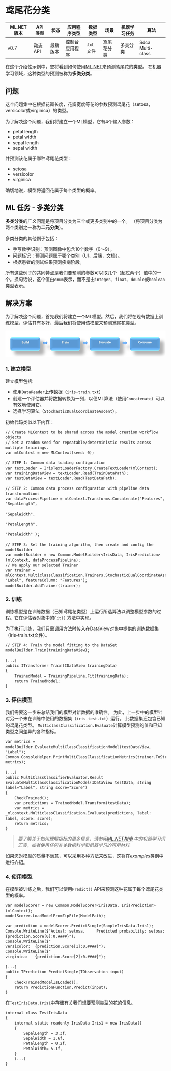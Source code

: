 # 鸢尾花分类

| ML.NET 版本 | API 类型          | 状态                        | 应用程序类型    | 数据类型 | 场景            | 机器学习任务                   | 算法                  |
|----------------|-------------------|-------------------------------|-------------|-----------|---------------------|---------------------------|-----------------------------|
| v0.7           | 动态 API | 最新版本 | 控制台应用程序 | .txt 文件 | 鸢尾花分类 | 多类分类 | Sdca Multi-class |

在这个介绍性示例中，您将看到如何使用[ML.NET](https://www.microsoft.com/net/learn/apps/machine-learning-and-ai/ml-dotnet)来预测鸢尾花的类型。 在机器学习领域，这种类型的预测被称为**多类分类**。

## 问题
这个问题集中在根据花瓣长度，花瓣宽度等花的参数预测鸢尾花（setosa，versicolor或virginica）的类型。

为了解决这个问题，我们将建立一个ML模型，它有4个输入参数： 
* petal length
* petal width
* sepal length
* sepal width

并预测该花属于哪种鸢尾花类型：
* setosa
* versicolor
* virginica

确切地说，模型将返回花属于每个类型的概率。

## ML 任务 - 多类分类
**多类分类**的广义问题是将项目分类为三个或更多类别中的一个。 （将项目分类为两个类别之一称为**二元分类**）。

多类分类的其他例子包括： 
* 手写数字识别：预测图像中包含10个数字（0～9）。
* 问题标记：预测问题属于哪个类别（UI，后端，文档）。
* 根据患者的测试结果预测疾病阶段。

所有这些例子的共同特点是我们要预测的参数可以取几个（超过两个）值中的一个。换句话说，这个值由`enum`表示，而不是由`integer`、`float`、`double`或`boolean`类型表示。

## 解决方案
为了解决这个问题，首先我们将建立一个ML模型。然后，我们将在现有数据上训练模型，评估其有多好，最后我们将使用该模型来预测鸢尾花类型。

![Build -> Train -> Evaluate -> Consume](../shared_content/modelpipeline.png)

### 1. 建立模型

建立模型包括: 
* 使用`DataReader`上传数据（`iris-train.txt`）
* 创建一个评估器并将数据转换为一列，以便ML算法（使用`Concatenate`）可以有效地使用它。
* 选择学习算法（`StochasticDualCoordinateAscent`）。


初始代码类似以下内容： 
```CSharp
// Create MLContext to be shared across the model creation workflow objects 
// Set a random seed for repeatable/deterministic results across multiple trainings.
var mlContext = new MLContext(seed: 0);

// STEP 1: Common data loading configuration
var textLoader = IrisTextLoaderFactory.CreateTextLoader(mlContext);
var trainingDataView = textLoader.Read(TrainDataPath);
var testDataView = textLoader.Read(TestDataPath);

// STEP 2: Common data process configuration with pipeline data transformations
var dataProcessPipeline = mlContext.Transforms.Concatenate("Features", "SepalLength",
                                                                       "SepalWidth",
                                                                       "PetalLength",
                                                                       "PetalWidth" );

// STEP 3: Set the training algorithm, then create and config the modelBuilder                            
var modelBuilder = new Common.ModelBuilder<IrisData, IrisPrediction>(mlContext, dataProcessPipeline);
// We apply our selected Trainer 
var trainer = mlContext.MulticlassClassification.Trainers.StochasticDualCoordinateAscent(labelColumn: "Label", featureColumn: "Features");
modelBuilder.AddTrainer(trainer);
```
### 2. 训练
训练模型是在训练数据（已知鸢尾花类型）上运行所选算法以调整模型参数的过程。它在评估器对象中的`Fit()` 方法中实现。 

为了执行训练，我们只需调用方法时传入在DataView对象中提供的训练数据集（iris-train.txt文件）。
```CSharp
// STEP 4: Train the model fitting to the DataSet            
modelBuilder.Train(trainingDataView);

[...]
public ITransformer Train(IDataView trainingData)
{
    TrainedModel = TrainingPipeline.Fit(trainingData);
    return TrainedModel;
}
```
### 3. 评估模型
我们需要这一步来总结我们的模型对新数据的准确性。 为此，上一步中的模型针对另一个未在训练中使用的数据集（`iris-test.txt`）运行。 此数据集还包含已知的鸢尾花类型。
`MulticlassClassification.Evaluate`计算模型预测的值和已知类型之间差异的各种指标。
```CSharp
var metrics = modelBuilder.EvaluateMultiClassClassificationModel(testDataView, "Label");
Common.ConsoleHelper.PrintMultiClassClassificationMetrics(trainer.ToString(), metrics);
    
[...]
public MultiClassClassifierEvaluator.Result EvaluateMultiClassClassificationModel(IDataView testData, string label="Label", string score="Score")
{
    CheckTrained();
    var predictions = TrainedModel.Transform(testData);
    var metrics = _mlcontext.MulticlassClassification.Evaluate(predictions, label: label, score: score);
    return metrics;
}
```
>*要了解关于如何理解指标的更多信息，请参阅[ML.NET指南](https://docs.microsoft.com/en-us/dotnet/machine-learning/) 中的机器学习词汇表，或者使用任何有关数据科学和机器学习的可用材料*.

如果您对模型的质量不满意，可以采用多种方法来改进，这将在*examples*类别中进行介绍。 
### 4. 使用模型
在模型被训练之后，我们可以使用`Predict()` API来预测这种花属于每个鸢尾花类型的概率。

```CSharp
var modelScorer = new Common.ModelScorer<IrisData, IrisPrediction>(mlContext);
modelScorer.LoadModelFromZipFile(ModelPath);

var prediction = modelScorer.PredictSingle(SampleIrisData.Iris1);
Console.WriteLine($"Actual: setosa.     Predicted probability: setosa:      {prediction.Score[0]:0.####}");
Console.WriteLine($"                                           versicolor:  {prediction.Score[1]:0.####}");
Console.WriteLine($"                                           virginica:   {prediction.Score[2]:0.####}");

[...]
public TPrediction PredictSingle(TObservation input)
{
    CheckTrainedModelIsLoaded();
    return PredictionFunction.Predict(input);
}
```
在`TestIrisData.Iris1`中存储有关我们想要预测类型的花的信息。
```CSharp
internal class TestIrisData
{
    internal static readonly IrisData Iris1 = new IrisData()
    {
        SepalLength = 3.3f,
        SepalWidth = 1.6f,
        PetalLength = 0.2f,
        PetalWidth= 5.1f,
    }
    (...)
}
```
